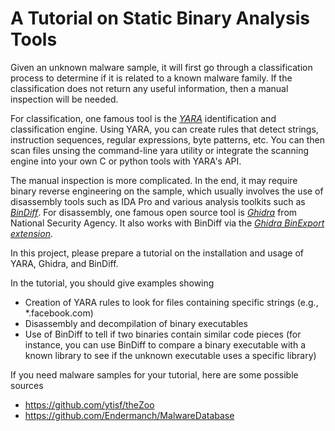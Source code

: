 # A Tutorial on Static Binary Analysis Tools


Given an unknown malware sample, it will first go through a classification process to determine if it is related to a known malware family. If the classification does not return any useful information, then a manual inspection will be needed.

For classification, one famous tool is the <cite>[YARA][1]</cite> identification and classification engine. Using YARA, you can create rules that detect strings, instruction sequences, regular expressions, byte patterns, etc. You can then scan files unsing the command-line yara utility or integrate the scanning engine into your own C or python tools with YARA's API. 

The manual inspection is more complicated. In the end, it may require binary reverse engineering on the sample, which usually involves the use of disassembly tools such as IDA Pro and various analysis toolkits such as <cite>[BinDiff][3]</cite>. For disassembly, one famous open source tool is <cite>[Ghidra][2]</cite> from National Security Agency. It also works with BinDiff via the <cite>[Ghidra BinExport extension][4]</cite>. 


In this project, please prepare a tutorial on the installation and usage of YARA, Ghidra, and BinDiff.

In the tutorial, you should give examples showing

* Creation of YARA rules to look for files containing specific strings (e.g., *.facebook.com)
* Disassembly and decompilation of binary executables
* Use of BinDiff to tell if two binaries contain similar code pieces (for instance, you can use BinDiff to compare a binary executable with a known library to see if the unknown executable uses a specific library)

If you need malware samples for your tutorial, here are some possible sources
* https://github.com/ytisf/theZoo
* https://github.com/Endermanch/MalwareDatabase


[1]:https://virustotal.github.io/yara/
[2]:https://ghidra-sre.org/
[3]:https://zynamics.com/software.html
[4]:https://github.com/google/binexport/tree/master/java/BinExport




